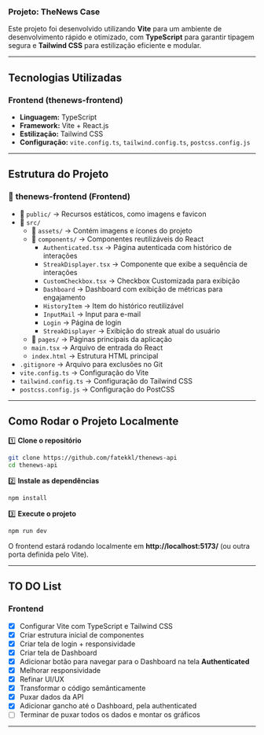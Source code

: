 ### **Projeto: TheNews Case**  
Este projeto foi desenvolvido utilizando **Vite** para um ambiente de desenvolvimento rápido e otimizado, com **TypeScript** para garantir tipagem segura e **Tailwind CSS** para estilização eficiente e modular.  

---

## **Tecnologias Utilizadas**  

### **Frontend (thenews-frontend)**  
- **Linguagem:** TypeScript  
- **Framework:** Vite + React.js  
- **Estilização:** Tailwind CSS  
- **Configuração:** `vite.config.ts`, `tailwind.config.ts`, `postcss.config.js`  

---

## **Estrutura do Projeto**  

### 📂 **thenews-frontend** (Frontend)  
- 📂 `public/` → Recursos estáticos, como imagens e favicon  
- 📂 `src/`  
  - 📂 `assets/` → Contém imagens e ícones do projeto  
  - 📂 `components/` → Componentes reutilizáveis do React  
    - `Authenticated.tsx` → Página autenticada com histórico de interações  
    - `StreakDisplayer.tsx` → Componente que exibe a sequência de interações
    - `CustomCheckbox.tsx` → Checkbox Customizada para exibição
    - `Dashboard` → Dashboard com exibição de métricas para engajamento
    - `HistoryItem` → Item do histórico reutilizável
    - `InputMail` → Input para e-mail
    - `Login` → Página de login
    - `StreakDisplayer` → Exibição do streak atual do usuário  
  - 📂 `pages/` → Páginas principais da aplicação  
  - `main.tsx` → Arquivo de entrada do React  
  - `index.html` → Estrutura HTML principal  
- `.gitignore` → Arquivo para exclusões no Git  
- `vite.config.ts` → Configuração do Vite  
- `tailwind.config.ts` → Configuração do Tailwind CSS  
- `postcss.config.js` → Configuração do PostCSS  

---

## **Como Rodar o Projeto Localmente**  

1️⃣ **Clone o repositório**  
```bash
git clone https://github.com/fatekkl/thenews-api
cd thenews-api
```

2️⃣ **Instale as dependências**  
```bash
npm install
```

3️⃣ **Execute o projeto**  
```bash
npm run dev
```
O frontend estará rodando localmente em **http://localhost:5173/** (ou outra porta definida pelo Vite).  

---

## **TO DO List**  

### **Frontend**  
- [x] Configurar Vite com TypeScript e Tailwind CSS  
- [x] Criar estrutura inicial de componentes  
- [x] Criar tela de login + responsividade  
- [x] Criar tela de Dashboard  
- [x] Adicionar botão para navegar para o Dashboard na tela **Authenticated**  
- [x] Melhorar responsividade  
- [x] Refinar UI/UX
- [x] Transformar o código semânticamente
- [x] Puxar dados da API
- [x] Adicionar gancho até o Dashboard, pela authenticated
- [ ] Terminar de puxar todos os dados e montar os gráficos
---